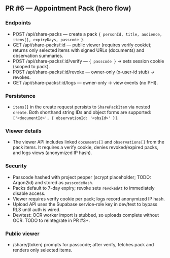 ## PR #6 — Appointment Pack (hero flow)

### Endpoints
- POST /api/share-packs — create a pack `{ personId, title, audience, items[], expiryDays, passcode }`.
- GET /api/share-packs/:id — public viewer (requires verify cookie); returns only selected items with signed URLs (documents) and observation summaries.
- POST /api/share-packs/:id/verify — `{ passcode }` → sets session cookie (scoped to pack).
- POST /api/share-packs/:id/revoke — owner-only (x-user-id stub) → revokes.
- GET /api/share-packs/:id/logs — owner-only → view events (no PHI).

### Persistence
- `items[]` in the create request persists to `SharePackItem` via nested `create`. Both shorthand string IDs and object forms are supported: `['<documentId>', { observationId: '<obsId>' }]`.

### Viewer details
- The viewer API includes linked `documents[]` and `observations[]` from the pack items. It requires a verify cookie, denies revoked/expired packs, and logs views (anonymized IP hash).

### Security
- Passcode hashed with project pepper (scrypt placeholder; TODO: Argon2id) and stored as `passcodeHash`.
- Packs default to 7-day expiry; revoke sets `revokedAt` to immediately disable access.
- Viewer requires verify cookie per pack; logs record anonymized IP hash.
- Upload API uses the Supabase service-role key in dev/test to bypass RLS until auth is wired.
- Dev/test: OCR worker import is stubbed, so uploads complete without OCR. TODO to reintegrate in PR #3+.

### Public viewer
- /share/[token] prompts for passcode; after verify, fetches pack and renders only selected items.
